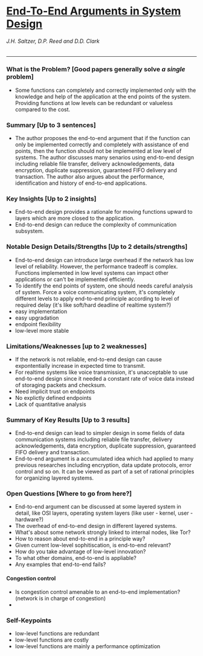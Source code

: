# [End-To-End Arguments in System Design](http://web.mit.edu/Saltzer/www/publications/endtoend/endtoend.pdf)

###### J.H. Saltzer, D.P. Reed and D.D. Clark

---

### What is the Problem? [Good papers generally solve *a single* problem]

* Some functions can completely and correctly implemented only with the knowledge and help of the application at the end points of the system. Providing functions at low levels can be redundant or valueless compared to the cost.

### Summary [Up to 3 sentences]

* The author proposes the end-to-end argument that if the function can only be implemented correctly and completely with assistance of end points, then the function should not be implemented at low level of systems. The author discusses many senarios using end-to-end design including reliable file transfer, delivery acknowledgements, data encryption, duplicate suppression, guaranteed FIFO delivery and transaction. The author also argues about the performance, identification and history of end-to-end applications.

### Key Insights [Up to 2 insights]

* End-to-end design provides a rationale for moving functions upward to layers which are more closed to the application.
* End-to-end design can reduce the complexity of communication subsystem.

### Notable Design Details/Strengths [Up to 2 details/strengths]

* End-to-end design can introduce large overhead if the network has low level of reliability. However, the performance tradeoff is complex. Functions implemented in low level systems can impact other applications or can't be implemented efficiently.
* To identify the end points of system, one should needs careful analysis of system. Force a voice communicating system, it's completely different levels to apply end-to-end principle according to level of required delay (it's like soft/hard deadline of realtime system?)
* easy implementation
* easy upgradation
* endpoint flexibility
* low-level more stable

### Limitations/Weaknesses [up to 2 weaknesses]

* If the network is not reliable, end-to-end design can cause expontentially increase in expected time to transmit.
* For realtime systems like voice transmission, it's unacceptable to use end-to-end design since it needed a constant rate of voice data instead of storaging packets and checksum.
* Need implicit trust on endpoints
* No explictly defined endpoints
* Lack of quantitative analysis

### Summary of Key Results [Up to 3 results]

* End-to-end design can lead to simpler design in some fields of data communication systems including reliable file transfer, delivery acknowledgements, data encryption, duplicate suppression, guaranteed FIFO delivery and transaction.
* End-to-end argument is a accumulated idea which had applied to many previous researches including encryption, data update protocols, error control and so on. It can be viewed as part of a set of rational principles for organizing layered systems.

### Open Questions [Where to go from here?]

* End-to-end argument can be discussed at some layered system in detail, like OSI layers, operating system layers (like user - kernel, user - hardware?)
* The overhead of end-to-end design in different layered systems.
* What's about some network strongly linked to internal nodes, like Tor?
* How to reason about end-to-end in a principle way?
* Given current low-level sophitiscation, is end-to-end relevant?
* How do you take advantage of low-level innovation?
* To what other domains, end-to-end is appliable?
* Any examples that end-to-end fails?

#### Congestion control
* Is congestion control amenable to an end-to-end implementation? (network is in charge of congestion)
* 


### Self-Keypoints
* low-level functions are redundant
* low-level functions are costly
* low-level functions are mainly a performance optimization